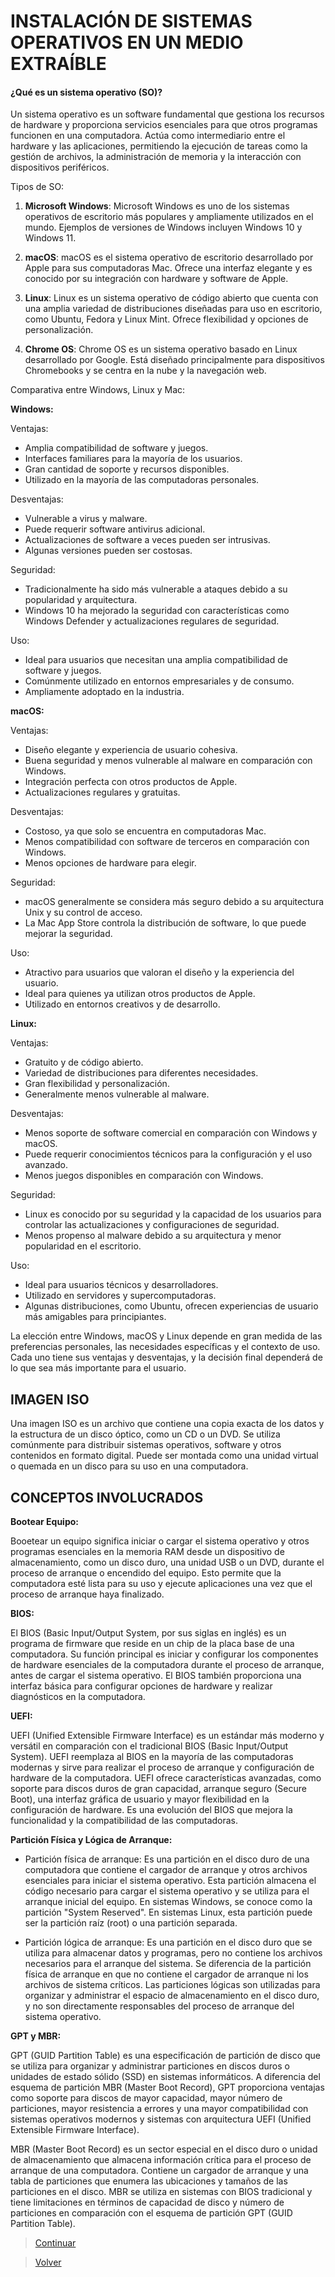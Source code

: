 # INSTALACIÓN DE SISTEMAS OPERATIVOS EN UN MEDIO EXTRAÍBLE

#### ¿Qué es un sistema operativo (SO)?

Un sistema operativo es un software fundamental que gestiona los recursos de hardware y proporciona servicios esenciales para que otros programas funcionen en una computadora. Actúa como intermediario entre el hardware y las aplicaciones, permitiendo la ejecución de tareas como la gestión de archivos, la administración de memoria y la interacción con dispositivos periféricos.

Tipos de SO:

1. **Microsoft Windows**: Microsoft Windows es uno de los sistemas operativos de escritorio más populares y ampliamente utilizados en el mundo. Ejemplos de versiones de Windows incluyen Windows 10 y Windows 11.

2. **macOS**: macOS es el sistema operativo de escritorio desarrollado por Apple para sus computadoras Mac. Ofrece una interfaz elegante y es conocido por su integración con hardware y software de Apple.

3. **Linux**: Linux es un sistema operativo de código abierto que cuenta con una amplia variedad de distribuciones diseñadas para uso en escritorio, como Ubuntu, Fedora y Linux Mint. Ofrece flexibilidad y opciones de personalización.

4. **Chrome OS**: Chrome OS es un sistema operativo basado en Linux desarrollado por Google. Está diseñado principalmente para dispositivos Chromebooks y se centra en la nube y la navegación web.

Comparativa entre Windows, Linux y Mac:

**Windows:**

Ventajas:
- Amplia compatibilidad de software y juegos.
- Interfaces familiares para la mayoría de los usuarios.
- Gran cantidad de soporte y recursos disponibles.
- Utilizado en la mayoría de las computadoras personales.

Desventajas:
- Vulnerable a virus y malware.
- Puede requerir software antivirus adicional.
- Actualizaciones de software a veces pueden ser intrusivas.
- Algunas versiones pueden ser costosas.

Seguridad:
- Tradicionalmente ha sido más vulnerable a ataques debido a su popularidad y arquitectura.
- Windows 10 ha mejorado la seguridad con características como Windows Defender y actualizaciones regulares de seguridad.

Uso:
- Ideal para usuarios que necesitan una amplia compatibilidad de software y juegos.
- Comúnmente utilizado en entornos empresariales y de consumo.
- Ampliamente adoptado en la industria.

**macOS:**

Ventajas:
- Diseño elegante y experiencia de usuario cohesiva.
- Buena seguridad y menos vulnerable al malware en comparación con Windows.
- Integración perfecta con otros productos de Apple.
- Actualizaciones regulares y gratuitas.

Desventajas:
- Costoso, ya que solo se encuentra en computadoras Mac.
- Menos compatibilidad con software de terceros en comparación con Windows.
- Menos opciones de hardware para elegir.

Seguridad:
- macOS generalmente se considera más seguro debido a su arquitectura Unix y su control de acceso.
- La Mac App Store controla la distribución de software, lo que puede mejorar la seguridad.

Uso:
- Atractivo para usuarios que valoran el diseño y la experiencia del usuario.
- Ideal para quienes ya utilizan otros productos de Apple.
- Utilizado en entornos creativos y de desarrollo.

**Linux:**

Ventajas:
- Gratuito y de código abierto.
- Variedad de distribuciones para diferentes necesidades.
- Gran flexibilidad y personalización.
- Generalmente menos vulnerable al malware.

Desventajas:
- Menos soporte de software comercial en comparación con Windows y macOS.
- Puede requerir conocimientos técnicos para la configuración y el uso avanzado.
- Menos juegos disponibles en comparación con Windows.

Seguridad:
- Linux es conocido por su seguridad y la capacidad de los usuarios para controlar las actualizaciones y configuraciones de seguridad.
- Menos propenso al malware debido a su arquitectura y menor popularidad en el escritorio.

Uso:
- Ideal para usuarios técnicos y desarrolladores.
- Utilizado en servidores y supercomputadoras.
- Algunas distribuciones, como Ubuntu, ofrecen experiencias de usuario más amigables para principiantes.

La elección entre Windows, macOS y Linux depende en gran medida de las preferencias personales, las necesidades específicas y el contexto de uso. Cada uno tiene sus ventajas y desventajas, y la decisión final dependerá de lo que sea más importante para el usuario.

## IMAGEN ISO

Una imagen ISO es un archivo que contiene una copia exacta de los datos y la estructura de un disco óptico, como un CD o un DVD. Se utiliza comúnmente para distribuir sistemas operativos, software y otros contenidos en formato digital. Puede ser montada como una unidad virtual o quemada en un disco para su uso en una computadora.

## CONCEPTOS INVOLUCRADOS

**Bootear Equipo:**

Booetear un equipo significa iniciar o cargar el sistema operativo y otros programas esenciales en la memoria RAM desde un dispositivo de almacenamiento, como un disco duro, una unidad USB o un DVD, durante el proceso de arranque o encendido del equipo. Esto permite que la computadora esté lista para su uso y ejecute aplicaciones una vez que el proceso de arranque haya finalizado.

**BIOS:**

El BIOS (Basic Input/Output System, por sus siglas en inglés) es un programa de firmware que reside en un chip de la placa base de una computadora. Su función principal es iniciar y configurar los componentes de hardware esenciales de la computadora durante el proceso de arranque, antes de cargar el sistema operativo. El BIOS también proporciona una interfaz básica para configurar opciones de hardware y realizar diagnósticos en la computadora.

**UEFI:**

UEFI (Unified Extensible Firmware Interface) es un estándar más moderno y versátil en comparación con el tradicional BIOS (Basic Input/Output System). UEFI reemplaza al BIOS en la mayoría de las computadoras modernas y sirve para realizar el proceso de arranque y configuración de hardware de la computadora. UEFI ofrece características avanzadas, como soporte para discos duros de gran capacidad, arranque seguro (Secure Boot), una interfaz gráfica de usuario y mayor flexibilidad en la configuración de hardware. Es una evolución del BIOS que mejora la funcionalidad y la compatibilidad de las computadoras.

**Partición Física y Lógica de Arranque:**

- Partición física de arranque: Es una partición en el disco duro de una computadora que contiene el cargador de arranque y otros archivos esenciales para iniciar el sistema operativo. Esta partición almacena el código necesario para cargar el sistema operativo y se utiliza para el arranque inicial del equipo. En sistemas Windows, se conoce como la partición "System Reserved". En sistemas Linux, esta partición puede ser la partición raíz (root) o una partición separada.

- Partición lógica de arranque: Es una partición en el disco duro que se utiliza para almacenar datos y programas, pero no contiene los archivos necesarios para el arranque del sistema. Se diferencia de la partición física de arranque en que no contiene el cargador de arranque ni los archivos de sistema críticos. Las particiones lógicas son utilizadas para organizar y administrar el espacio de almacenamiento en el disco duro, y no son directamente responsables del proceso de arranque del sistema operativo.

**GPT y MBR:**

GPT (GUID Partition Table) es una especificación de partición de disco que se utiliza para organizar y administrar particiones en discos duros o unidades de estado sólido (SSD) en sistemas informáticos. A diferencia del esquema de partición MBR (Master Boot Record), GPT proporciona ventajas como soporte para discos de mayor capacidad, mayor número de particiones, mayor resistencia a errores y una mayor compatibilidad con sistemas operativos modernos y sistemas con arquitectura UEFI (Unified Extensible Firmware Interface).

MBR (Master Boot Record) es un sector especial en el disco duro o unidad de almacenamiento que almacena información crítica para el proceso de arranque de una computadora. Contiene un cargador de arranque y una tabla de particiones que enumera las ubicaciones y tamaños de las particiones en el disco. MBR se utiliza en sistemas con BIOS tradicional y tiene limitaciones en términos de capacidad de disco y número de particiones en comparación con el esquema de partición GPT (GUID Partition Table).


> [Continuar](Tarea3-3.md)

> [Volver](Tarea3-1.md)
